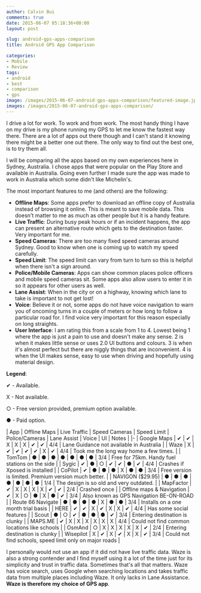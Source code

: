 ```yaml
---
author: Calvin Bui
comments: true
date: 2015-06-07 05:18:36+00:00
layout: post

slug: android-gps-apps-comparison
title: Android GPS App Comparison

categories:
- Mobile
- Review
tags:
- android
- best
- comparison
- gps
image: /images/2015-06-07-android-gps-apps-comparison/featured-image.jpg 
images: /images/2015-06-07-android-gps-apps-comparison/
---
```


I drive a lot for work. To work and from work. The most handy thing I have on my drive is my phone running my GPS to let me know the fastest way there. There are a lot of apps out there though and I can't stand it knowing there might be a better one out there. The only way to find out the best one, is to try them all.

<!-- more -->

I will be comparing all the apps based on my own experiences here in Sydney, Australia. I chose apps that were popular on the Play Store and available in Australia. Going even further I made sure the app was made to work in Australia which some didn't like Michelin's.

The most important features to me (and others) are the following:

* **Offline Maps**: Some apps prefer to download an offline copy of Australia instead of browsing it online. This is meant to save mobile data. This doesn't matter to me as much as other people but it is a handy feature.
* **Live Traffic**: During busy peak hours or if an incident happens, the app can present an alternative route which gets to the destination faster. Very important for me.
* **Speed Cameras**: There are too many fixed speed cameras around Sydney. Good to know when one is coming up to watch my speed carefully.
* **Speed Limit**: The speed limit can vary from turn to turn so this is helpful when there isn't a sign around.
* **Police/Mobile Cameras**: Apps can show common places police officers and mobile speed cameras sit. Some apps also allow users to enter it in so it appears for other users as well.
* **Lane Assist**: When in the city or on a highway, knowing which lane to take is important to not get lost!
* **Voice**: Believe it or not, some apps do not have voice navigation to warn you of oncoming turns in a couple of meters or how long to follow a particular road for. I find voice very important for this reason especially on long straights.
* **User Interface**: I am rating this from a scale from 1 to 4. Lowest being 1 where the app is just a pain to use and doesn't make any sense. 2 is when it makes little sense or uses 2.0 UI buttons and colours. 3 is when it's almost perfect but there are niggly things that are inconvenient. 4 is when the UI makes sense, easy to use when driving and hopefully using material design.

**Legend**:

✔ - Available.    

X - Not available.

○ - Free version provided, premium option available.

● - Paid option.

| App | Offline Maps | Live Traffic | Speed Cameras | Speed Limit | Police/Cameras | Lane Assist | Voice | UI | Notes |
|-
| Google Maps | ✔ | ✔ | X | X | X | ✔ | ✔ | 4/4 | Lane Guidance not available in Australia |
| Waze | X | ✔ | ✔ | ✔ | ✔ | X | ✔ | 4/4 | Took me the long way home a few times. |
| TomTom | ● | ● | ● | ● | ● | ● | ● | 3/4 | Free for 75km. Handy fuel stations on the side |
| Sygic | ✔ | ● | ○ | ✔ | ✔ | ● | ✔ | 4/4 | Crashes if Xposed is installed |
| CoPilot | ✔ | ● | ● | ● | X | ● | ● | 3/4 | Free version is limited. Premium version much better. |
| NAVIGON ($29.95) | ● | ● | ● | ● | ● | ● | ● | 1/4 | The design is so old and very outdated. |
| MapFactor | ✔ | X | X | X | X | ✔ | ✔ | 2/4 | Crashed once |
| Offline maps & Navigation | ✔ | X | ○ | ● | X | ● | ✔ | 3/4 | Also known as GPS Navigation BE-ON-ROAD |
| Route 66 Navigate | ● | ● | ● | ● | X | ● | ● | 3/4 | Installs on a one month trial basis |
| HERE | ✔ | ✔ | X | ✔ | X | X | ✔ | 4/4 | Has some social features |
| Scout | ● | ○ | ✔ | ● | ● | ● | ✔ | 3/4 | Entering destination is clunky |
| MAPS.ME | ✔ | X | X | X | X | X | X | 4/4 | Could not find common locations like schools |
| OsmAnd | ○ | X | X | X | X | X | ✔ | 2/4 | Entering destination is clunky |
| Wisepilot | X | ✔ | X | ✔ | X | X | ✔ | 3/4 | Could not find schools, speed limit only on major roads |

I personally would not use an app if it did not have live traffic data. Waze is also a strong contender and I find myself using it a lot of the time just for its simplicity and trust in traffic data. Sometimes that's all that matters. Waze has voice search, uses Google when searching locations and takes traffic data from multiple places including Waze. It only lacks in Lane Assistance. **Waze is therefore my choice of GPS app**.
